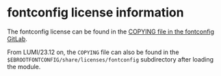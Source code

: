 # fontconfig license information

The fontconfig license can be found in the
[COPYING file in the fontconfig GitLab](https://gitlab.freedesktop.org/fontconfig/fontconfig/-/blob/main/COPYING).

From LUMI/23.12 on, the `COPYING` file can also be found in the
`$EBROOTFONTCONFIG/share/licenses/fontconfig` subdirectory after loading the module.
